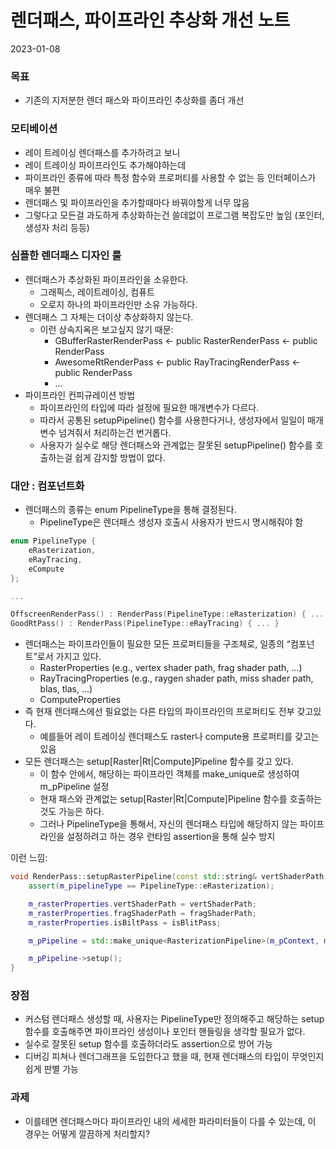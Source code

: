# 렌더패스, 파이프라인 추상화 개선 노트

2023-01-08

### 목표

- 기존의 지저분한 렌더 패스와 파이프라인 추상화를 좀더 개선

### 모티베이션

- 레이 트레이싱 렌더패스를 추가하려고 보니
- 레이 트레이싱 파이프라인도 추가해야하는데
- 파이프라인 종류에 따라 특정 함수와 프로퍼티를 사용할 수 없는 등 인터페이스가 매우 불편
- 렌더패스 및 파이프라인을 추가할때마다 바꿔야할게 너무 많음
- 그렇다고 모든걸 과도하게 추상화하는건 쓸데없이 프로그램 복잡도만 높임 (포인터, 생성자 처리 등등)

### 심플한 렌더패스 디자인 룰

- 렌더패스가 추상화된 파이프라인을 소유한다.
    - 그래픽스, 레이트레이싱, 컴퓨트
    - 오로지 하나의 파이프라인만 소유 가능하다.
- 렌더패스 그 자체는 더이상 추상화하지 않는다.
    - 이런 상속지옥은 보고싶지 않기 때문:
        - GBufferRasterRenderPass ← public RasterRenderPass ← public RenderPass
        - AwesomeRtRenderPass ← public RayTracingRenderPass ← public RenderPass
        - …
- 파이프라인 컨피규레이션 방법
    - 파이프라인의 타입에 따라 설정에 필요한 매개변수가 다르다.
    - 따라서 공통된 setupPipeline() 함수를 사용한다거나, 생성자에서 일일이 매개변수 넘겨줘서 처리하는건 번거롭다.
    - 사용자가 실수로 해당 렌더패스와 관계없는 잘못된 setupPipeline() 함수를 호출하는걸 쉽게 감지할 방법이 없다.

### 대안 : 컴포넌트화

- 렌더패스의 종류는 enum PipelineType을 통해 결정된다.
    - PipelineType은 렌더패스 생성자 호출시 사용자가 반드시 명시해줘야 함
    
```cpp
enum PipelineType {
    eRasterization,
    eRayTracing,
    eCompute
};

...

OffscreenRenderPass() : RenderPass(PipelineType::eRasterization) { ... }
GoodRtPass() : RenderPass(PipelineType::eRayTracing) { ... }
```
    
- 렌더패스는 파이프라인들이 필요한 모든 프로퍼티들을 구조체로, 일종의 “컴포넌트”로서 가지고 있다.
    - RasterProperties (e.g., vertex shader path, frag shader path, …)
    - RayTracingProperties (e.g., raygen shader path, miss shader path, blas, tlas, …)
    - ComputeProperties
- 즉 현재 렌더패스에선 필요없는 다른 타입의 파이프라인의 프로퍼티도 전부 갖고있다.
    - 예를들어 레이 트레이싱 렌더패스도 raster나 compute용 프로퍼티를 갖고는 있음
- 모든 렌더패스는 setup[Raster|Rt|Compute]Pipeline 함수를 갖고 있다.
    - 이 함수 안에서, 해당하는 파이프라인 객체를 make_unique로 생성하여 m_pPipeline 설정
    - 현재 패스와 관계없는 setup[Raster|Rt|Compute]Pipeline 함수를 호출하는 것도 가능은 하다.
    - 그러나 PipelineType을 통해서, 자신의 렌더패스 타입에 해당하지 않는 파이프라인을 설정하려고 하는 경우 런타임 assertion을 통해 실수 방지

이런 느낌:

```cpp
void RenderPass::setupRasterPipeline(const std::string& vertShaderPath, const std::string& fragShaderPath, bool isBlitPass) {
    assert(m_pipelineType == PipelineType::eRasterization);

    m_rasterProperties.vertShaderPath = vertShaderPath;
    m_rasterProperties.fragShaderPath = fragShaderPath;
    m_rasterProperties.isBiltPass = isBlitPass;

    m_pPipeline = std::make_unique<RasterizationPipeline>(m_pContext, m_renderPass, m_descriptorSetLayout, m_pipelineLayout, m_rasterProperties);

    m_pPipeline->setup();
}
```

### 장점

- 커스텀 렌더패스 생성할 때, 사용자는 PipelineType만 정의해주고 해당하는 setup 함수를 호출해주면 파이프라인 생성이나 포인터 핸들링을 생각할 필요가 없다.
- 실수로 잘못된 setup 함수를 호출하더라도 assertion으로 방어 가능
- 디버깅 피쳐나 렌더그래프을 도입한다고 했을 때, 현재 렌더패스의 타입이 무엇인지 쉽게 판별 가능

### 과제

- 이를테면 렌더패스마다 파이프라인 내의 세세한 파라미터들이 다를 수 있는데, 이 경우는 어떻게 깔끔하게 처리할지?